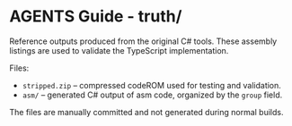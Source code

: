 # AGENTS Guide - truth/

Reference outputs produced from the original C# tools. These assembly listings are used to validate the TypeScript implementation.

Files:
- `stripped.zip` – compressed codeROM used for testing and validation.
- `asm/` – generated C# output of asm code, organized by the `group` field.

The files are manually committed and not generated during normal builds.
